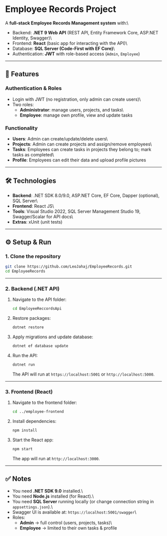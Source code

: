 # Employee Records Project

A **full-stack Employee Records Management system** with:\
- Backend: **.NET 9 Web API** (REST API, Entity Framework Core, ASP.NET
Identity, Swagger)\
- Frontend: **React** (basic app for interacting with the API)\
- Database: **SQL Server (Code-First with EF Core)**\
- Authentication: **JWT** with role-based access (`Admin`, `Employee`)

------------------------------------------------------------------------

## 🚀 Features

### Authentication & Roles

-   Login with JWT (no registration, only admin can create users)\
-   Two roles:
    -   **Administrator**: manage users, projects, and tasks\
    -   **Employee**: manage own profile, view and update tasks

### Functionality

-   **Users**: Admin can create/update/delete users\
-   **Projects**: Admin can create projects and assign/remove employees\
-   **Tasks**: Employees can create tasks in projects they belong to;
    mark tasks as completed\
-   **Profile**: Employees can edit their data and upload profile
    pictures

------------------------------------------------------------------------

## 🛠️ Technologies

-   **Backend**: .NET SDK 8.0/9.0, ASP.NET Core, EF Core, Dapper
    (optional), SQL Server\
-   **Frontend**: React JS\
-   **Tools**: Visual Studio 2022, SQL Server Management Studio 19,
    Swagger/Scalar for API docs\
-   **Extras**: xUnit
    (unit tests)

------------------------------------------------------------------------

## ⚙️ Setup & Run

### 1. Clone the repository

``` bash
git clone https://github.com/LeoJahaj/EmployeeRecords.git
cd EmployeeRecords
```

------------------------------------------------------------------------

### 2. Backend (.NET API)

1.  Navigate to the API folder:

    ``` bash
    cd EmployeeReccordsApi
    ```

2.  Restore packages:

    ``` bash
    dotnet restore
    ```

3.  Apply migrations and update database:

    ``` bash
    dotnet ef database update
    ```

4.  Run the API:

    ``` bash
    dotnet run
    ```

    The API will run at `https://localhost:5001` or
    `http://localhost:5000`.

------------------------------------------------------------------------

### 3. Frontend (React)

1.  Navigate to the frontend folder:

    ``` bash
    cd ../employee-frontend
    ```

2.  Install dependencies:

    ``` bash
    npm install
    ```

3.  Start the React app:

    ``` bash
    npm start
    ```

    The app will run at `http://localhost:3000`.

------------------------------------------------------------------------

## ✅ Notes

-   You need **.NET SDK 9.0** installed.\
-   You need **Node.js** installed (for React).\
-   You need **SQL Server** running locally (or change connection string
    in `appsettings.json`).\
-   Swagger UI is available at: `https://localhost:5001/swagger`\
-   Roles:
    -   **Admin** → full control (users, projects, tasks)\
    -   **Employee** → limited to their own tasks & profile

